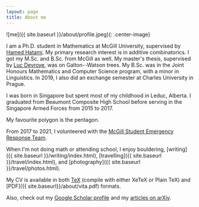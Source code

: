 ```yaml
---
layout: page
title: About me
---
```


![me]({{ site.baseurl }}/about/profile.jpeg){: .center-image}

I am a Ph.D. student in Mathematics at McGill University, supervised by
[Hamed Hatami](https://www.cs.mcgill.ca/~hatami/). My primary research interest is in additive combinatorics.
I got my M.Sc. and B.Sc. from McGill as well. My master's thesis,
supervised by [Luc Devroye](http://luc.devroye.org/), was on Galton--Watson trees.
My B.Sc. was in the Joint Honours Mathematics and Computer Science program,
with a minor in Linguistics. In 2019, I also did an exchange semester at Charles University in Prague.

I was born in Singapore but spent most of my childhood in Leduc, Alberta. I graduated from Beaumont
Composite High School before serving in the Singapore Armed Forces from 2015 to 2017.

My favourite polygon is the pentagon.

From 2017 to 2021, I volunteered with the [McGill Student Emergency Response Team](http://msert.sus.mcgill.ca/).

When I'm not doing math or attending school, I enjoy bouldering, [writing]({{ site.baseurl }}/writing/index.html),
[travelling]({{ site.baseurl }}/travel/index.html),
and [photography]({{ site.baseurl }}/travel/photos.html).

My CV is available in both
[TeX](https://raw.githubusercontent.com/marcelgoh/marcelgoh.github.io/master/about/vita.tex) (compile with either
XeTeX or Plain TeX)
and [PDF]({{ site.baseurl}}/about/vita.pdf) formats.

Also, check out my [Google Scholar profile](https://scholar.google.ca/citations?user=Fa8bQiEAAAAJ)
and my [articles on arXiv](https://arxiv.org/a/goh_m_2.html).
